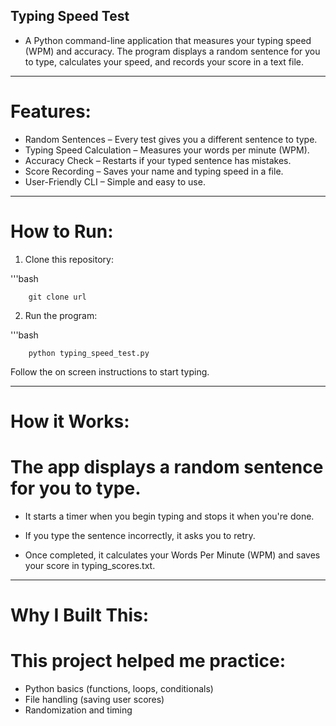 ## Typing Speed Test 
- A Python command-line application that measures your typing speed (WPM) and accuracy. The program displays a random sentence for you to type, calculates your speed, and records your score in a text file.

---

# Features:
- Random Sentences – Every test gives you a different sentence to type.
- Typing Speed Calculation – Measures your words per minute (WPM).
- Accuracy Check – Restarts if your typed sentence has mistakes.
- Score Recording – Saves your name and typing speed in a file.
- User-Friendly CLI – Simple and easy to use.

---

# How to Run:
1. Clone this repository:

'''bash

        git clone url
    
2. Run the program:

'''bash
 
        python typing_speed_test.py

Follow the on screen instructions to start typing.

---

# How it Works:
# The app displays a random sentence for you to type.

- It starts a timer when you begin typing and stops it when you're done.

- If you type the sentence incorrectly, it asks you to retry.

- Once completed, it calculates your Words Per Minute (WPM) and saves your score in typing_scores.txt.

---

# Why I Built This:
# This project helped me practice:
- Python basics (functions, loops, conditionals)
- File handling (saving user scores)
- Randomization and timing